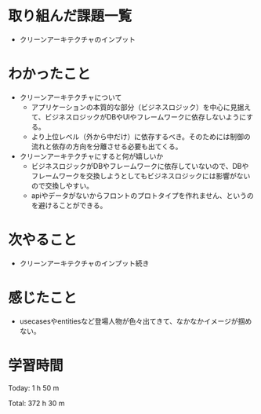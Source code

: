 # 取り組んだ課題一覧
- クリーンアーキテクチャのインプット

# わかったこと
- クリーンアーキテクチャについて
  - アプリケーションの本質的な部分（ビジネスロジック）を中心に見据えて、ビジネスロジックがDBやUIやフレームワークに依存しないようにする。
  - より上位レベル（外から中だけ）に依存するべき。そのためには制御の流れと依存の方向を分離させる必要も出てくる。
- クリーンアーキテクチャにすると何が嬉しいか
  - ビジネスロジックがDBやフレームワークに依存していないので、DBやフレームワークを交換しようとしてもビジネスロジックには影響がないので交換しやすい。
  - apiやデータがないからフロントのプロトタイプを作れません、というのを避けることができる。

# 次やること
- クリーンアーキテクチャのインプット続き

# 感じたこと
- usecasesやentitiesなど登場人物が色々出てきて、なかなかイメージが掴めない。

# 学習時間
Today: 1 h 50 m

Total: 372 h 30 m

